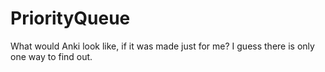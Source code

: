 # PriorityQueue

What would Anki look like, if it was made just for me? I guess there is only one way to find out.